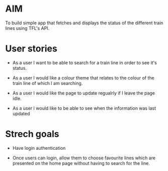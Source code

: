 # AIM

To build simple app that fetches and displays the status of the different train lines using TFL's API.

# User stories

- As a user I want to be able to search for a train line in order to see it's status.

- As a user I would like a colour theme that relates to the colour of the train line of which I am searching.

- As a user I would like the page to update regualrly if I leave the page idle.

- As a user I would like to be able to see when the information was last updated

# Strech goals

- Have login authentication 

- Once users can login, allow them to choose favourite lines which are presented on the home page without having to search for the line.